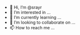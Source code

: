 - 👋 Hi, I’m @srayr
- 👀 I’m interested in ...
- 🌱 I’m currently learning ...
- 💞️ I’m looking to collaborate on ...
- 📫 How to reach me ...

<!---
srayr/srayr is a ✨ special ✨ repository because its `README.md` (this file) appears on your GitHub profile.
You can click the Preview link to take a look at your changes.
--->
